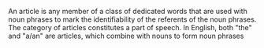 An article is any member of a class of dedicated words that are used with noun phrases to mark the identifiability of the referents of the noun phrases. The category of articles constitutes a part of speech. In English, both "the" and "a/an" are articles, which combine with nouns to form noun phrases

